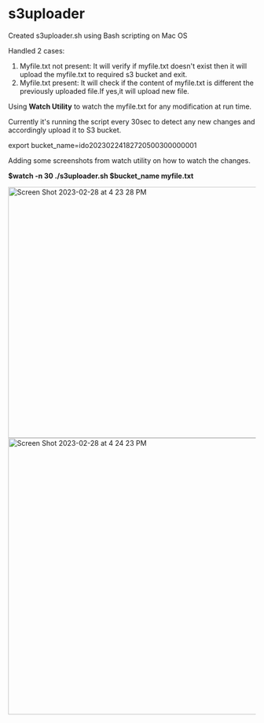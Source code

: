 # s3uploader
Created s3uploader.sh using Bash scripting on Mac OS

Handled 2 cases:

1. Myfile.txt not present: It will verify if myfile.txt doesn't exist then it will upload the myfile.txt to required s3 bucket and exit.
2. Myfile.txt present: It will check if the content of myfile.txt is different the previously uploaded file.If yes,it will upload new file.

Using **Watch Utility** to watch the myfile.txt for any modification at run time.

Currently it's running the script every 30sec to detect any new changes and accordingly upload it to S3 bucket.

export bucket_name=ido20230224182720500300000001
  
Adding some screenshots from watch utility on how to watch the changes.

 **$watch -n 30 ./s3uploader.sh $bucket_name myfile.txt**

<img width="510" alt="Screen Shot 2023-02-28 at 4 23 28 PM" src="https://user-images.githubusercontent.com/48429431/221983759-1ed9a440-0192-4cbd-8909-047c2bee923f.png">
<img width="562" alt="Screen Shot 2023-02-28 at 4 24 23 PM" src="https://user-images.githubusercontent.com/48429431/221983775-6741b44a-468e-4a23-955c-ea15beef55fb.png">
